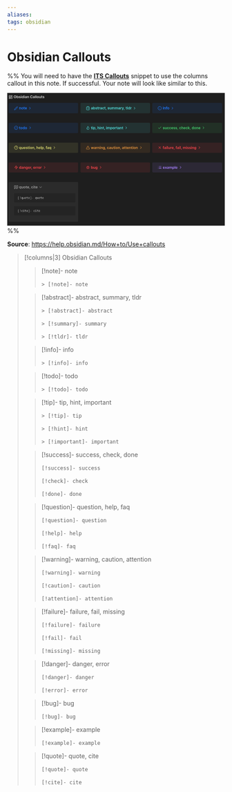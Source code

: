 ```yaml
---
aliases: 
tags: obsidian
---
```

# Obsidian Callouts

%% 
You will need to have the **[ITS Callouts](https://github.com/SlRvb/Obsidian--ITS-Theme/blob/main/Guide/Callouts.md)** snippet to use the columns callout in this note. If successful. Your note will look like similar to this.

![Xentis-Callouts](_attachments/Xentis-Callouts.png)
%%


**Source**: https://help.obsidian.md/How+to/Use+callouts

> [!columns|3] Obsidian Callouts
> > [!note]- note
> > ```
> > > [!note]- note
> > ```
> 
> > [!abstract]- abstract, summary, tldr
> > ```
> > > [!abstract]- abstract
> > ```
> > ```
> > > [!summary]- summary
> > ```
> > ```
> > > [!tldr]- tldr
> > ```
> 
> > [!info]- info
> > ```
> > > [!info]- info
> > ```
> 
> > [!todo]- todo
> > ```
> > > [!todo]- todo 
> > ```
> 
> > [!tip]- tip, hint, important
> > ```
> > > [!tip]- tip
> > ```
> > ```
> > > [!hint]- hint
> > ```
> > ```
> > > [!important]- important
> > ```
> 
> > [!success]- success, check, done
> > ```
> > [!success]- success
> > ```
> > ```
> > [!check]- check
> > ```
> > ```
> > [!done]- done
> > ```
> 
> > [!question]- question, help, faq
> >  ```
> > [!question]- question
> > ```
> >  ```
> > [!help]- help
> > ```
> >  ```
> > [!faq]- faq
> > ```
> 
> > [!warning]- warning, caution, attention
> >  ```
> > [!warning]- warning
> > ```
> >  ```
> > [!caution]- caution
> > ```
> >  ```
> > [!attention]- attention
> > ```
> 
> > [!failure]- failure, fail, missing 
> >  ```
> > [!failure]- failure
> > ```
> >  ```
> > [!fail]- fail
> > ```
> >  ```
> > [!missing]- missing
> > ```
> 
> > [!danger]- danger, error
> >  ```
> > [!danger]- danger
> > ```
> >  ```
> > [!error]- error
> > ```
> 
> > [!bug]- bug
> >  ```
> > [!bug]- bug
> > ```
> 
> > [!example]- example
> >  ```
> > [!example]- example
> > ```
> 
> > [!quote]- quote, cite
> >  ```
> > [!quote]- quote
> > ```
> >  ```
> > [!cite]- cite
> > ```

